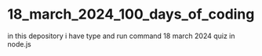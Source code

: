 # 18_march_2024_100_days_of_coding
in this depository i have type and run command 18 march 2024 quiz in node.js 

